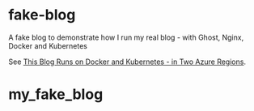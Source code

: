 # fake-blog

A fake blog to demonstrate how I run my real blog - with Ghost, Nginx, Docker and Kubernetes

See [This Blog Runs on Docker and Kubernetes - in Two Azure Regions](https://blog.sixeyed.com/this-blog-runs-on-docker-and-kubernetes-in-azure/).
# my_fake_blog
